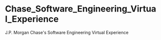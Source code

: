 # Chase_Software_Engineering_Virtual_Experience

J.P. Morgan Chase's Software Engineering Virtual Experience
